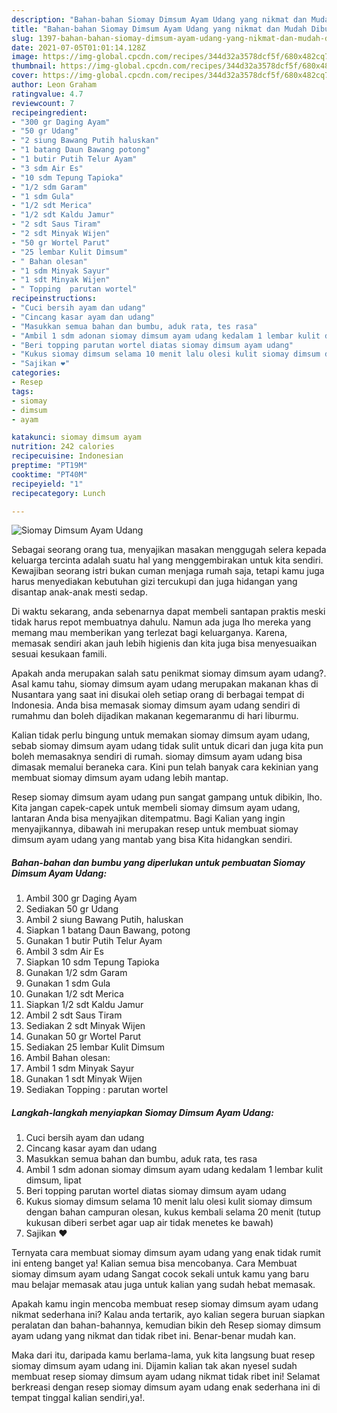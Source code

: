 ```yaml
---
description: "Bahan-bahan Siomay Dimsum Ayam Udang yang nikmat dan Mudah Dibuat"
title: "Bahan-bahan Siomay Dimsum Ayam Udang yang nikmat dan Mudah Dibuat"
slug: 1397-bahan-bahan-siomay-dimsum-ayam-udang-yang-nikmat-dan-mudah-dibuat
date: 2021-07-05T01:01:14.128Z
image: https://img-global.cpcdn.com/recipes/344d32a3578dcf5f/680x482cq70/siomay-dimsum-ayam-udang-foto-resep-utama.jpg
thumbnail: https://img-global.cpcdn.com/recipes/344d32a3578dcf5f/680x482cq70/siomay-dimsum-ayam-udang-foto-resep-utama.jpg
cover: https://img-global.cpcdn.com/recipes/344d32a3578dcf5f/680x482cq70/siomay-dimsum-ayam-udang-foto-resep-utama.jpg
author: Leon Graham
ratingvalue: 4.7
reviewcount: 7
recipeingredient:
- "300 gr Daging Ayam"
- "50 gr Udang"
- "2 siung Bawang Putih haluskan"
- "1 batang Daun Bawang potong"
- "1 butir Putih Telur Ayam"
- "3 sdm Air Es"
- "10 sdm Tepung Tapioka"
- "1/2 sdm Garam"
- "1 sdm Gula"
- "1/2 sdt Merica"
- "1/2 sdt Kaldu Jamur"
- "2 sdt Saus Tiram"
- "2 sdt Minyak Wijen"
- "50 gr Wortel Parut"
- "25 lembar Kulit Dimsum"
- " Bahan olesan"
- "1 sdm Minyak Sayur"
- "1 sdt Minyak Wijen"
- " Topping  parutan wortel"
recipeinstructions:
- "Cuci bersih ayam dan udang"
- "Cincang kasar ayam dan udang"
- "Masukkan semua bahan dan bumbu, aduk rata, tes rasa"
- "Ambil 1 sdm adonan siomay dimsum ayam udang kedalam 1 lembar kulit dimsum, lipat"
- "Beri topping parutan wortel diatas siomay dimsum ayam udang"
- "Kukus siomay dimsum selama 10 menit lalu olesi kulit siomay dimsum dengan bahan campuran olesan, kukus kembali selama 20 menit (tutup kukusan diberi serbet agar uap air tidak menetes ke bawah)"
- "Sajikan ❤"
categories:
- Resep
tags:
- siomay
- dimsum
- ayam

katakunci: siomay dimsum ayam 
nutrition: 242 calories
recipecuisine: Indonesian
preptime: "PT19M"
cooktime: "PT40M"
recipeyield: "1"
recipecategory: Lunch

---
```



![Siomay Dimsum Ayam Udang](https://img-global.cpcdn.com/recipes/344d32a3578dcf5f/680x482cq70/siomay-dimsum-ayam-udang-foto-resep-utama.jpg)

Sebagai seorang orang tua, menyajikan masakan menggugah selera kepada keluarga tercinta adalah suatu hal yang menggembirakan untuk kita sendiri. Kewajiban seorang istri bukan cuman menjaga rumah saja, tetapi kamu juga harus menyediakan kebutuhan gizi tercukupi dan juga hidangan yang disantap anak-anak mesti sedap.

Di waktu  sekarang, anda sebenarnya dapat membeli santapan praktis meski tidak harus repot membuatnya dahulu. Namun ada juga lho mereka yang memang mau memberikan yang terlezat bagi keluarganya. Karena, memasak sendiri akan jauh lebih higienis dan kita juga bisa menyesuaikan sesuai kesukaan famili. 



Apakah anda merupakan salah satu penikmat siomay dimsum ayam udang?. Asal kamu tahu, siomay dimsum ayam udang merupakan makanan khas di Nusantara yang saat ini disukai oleh setiap orang di berbagai tempat di Indonesia. Anda bisa memasak siomay dimsum ayam udang sendiri di rumahmu dan boleh dijadikan makanan kegemaranmu di hari liburmu.

Kalian tidak perlu bingung untuk memakan siomay dimsum ayam udang, sebab siomay dimsum ayam udang tidak sulit untuk dicari dan juga kita pun boleh memasaknya sendiri di rumah. siomay dimsum ayam udang bisa dimasak memalui beraneka cara. Kini pun telah banyak cara kekinian yang membuat siomay dimsum ayam udang lebih mantap.

Resep siomay dimsum ayam udang pun sangat gampang untuk dibikin, lho. Kita jangan capek-capek untuk membeli siomay dimsum ayam udang, lantaran Anda bisa menyajikan ditempatmu. Bagi Kalian yang ingin menyajikannya, dibawah ini merupakan resep untuk membuat siomay dimsum ayam udang yang mantab yang bisa Kita hidangkan sendiri.

<!--inarticleads1-->

##### Bahan-bahan dan bumbu yang diperlukan untuk pembuatan Siomay Dimsum Ayam Udang:

1. Ambil 300 gr Daging Ayam
1. Sediakan 50 gr Udang
1. Ambil 2 siung Bawang Putih, haluskan
1. Siapkan 1 batang Daun Bawang, potong
1. Gunakan 1 butir Putih Telur Ayam
1. Ambil 3 sdm Air Es
1. Siapkan 10 sdm Tepung Tapioka
1. Gunakan 1/2 sdm Garam
1. Gunakan 1 sdm Gula
1. Gunakan 1/2 sdt Merica
1. Siapkan 1/2 sdt Kaldu Jamur
1. Ambil 2 sdt Saus Tiram
1. Sediakan 2 sdt Minyak Wijen
1. Gunakan 50 gr Wortel Parut
1. Sediakan 25 lembar Kulit Dimsum
1. Ambil  Bahan olesan:
1. Ambil 1 sdm Minyak Sayur
1. Gunakan 1 sdt Minyak Wijen
1. Sediakan  Topping : parutan wortel




<!--inarticleads2-->

##### Langkah-langkah menyiapkan Siomay Dimsum Ayam Udang:

1. Cuci bersih ayam dan udang
1. Cincang kasar ayam dan udang
1. Masukkan semua bahan dan bumbu, aduk rata, tes rasa
1. Ambil 1 sdm adonan siomay dimsum ayam udang kedalam 1 lembar kulit dimsum, lipat
1. Beri topping parutan wortel diatas siomay dimsum ayam udang
1. Kukus siomay dimsum selama 10 menit lalu olesi kulit siomay dimsum dengan bahan campuran olesan, kukus kembali selama 20 menit (tutup kukusan diberi serbet agar uap air tidak menetes ke bawah)
1. Sajikan ❤




Ternyata cara membuat siomay dimsum ayam udang yang enak tidak rumit ini enteng banget ya! Kalian semua bisa mencobanya. Cara Membuat siomay dimsum ayam udang Sangat cocok sekali untuk kamu yang baru mau belajar memasak atau juga untuk kalian yang sudah hebat memasak.

Apakah kamu ingin mencoba membuat resep siomay dimsum ayam udang nikmat sederhana ini? Kalau anda tertarik, ayo kalian segera buruan siapkan peralatan dan bahan-bahannya, kemudian bikin deh Resep siomay dimsum ayam udang yang nikmat dan tidak ribet ini. Benar-benar mudah kan. 

Maka dari itu, daripada kamu berlama-lama, yuk kita langsung buat resep siomay dimsum ayam udang ini. Dijamin kalian tak akan nyesel sudah membuat resep siomay dimsum ayam udang nikmat tidak ribet ini! Selamat berkreasi dengan resep siomay dimsum ayam udang enak sederhana ini di tempat tinggal kalian sendiri,ya!.

